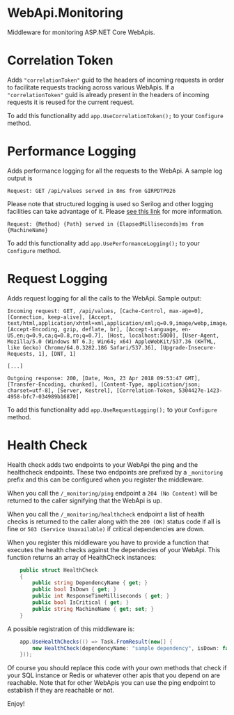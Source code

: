 # WebApi.Monitoring

Middleware for monitoring ASP.NET Core WebApis.

# Correlation Token

Adds ```"correlationToken"``` guid  to the headers of incoming requests in order to facilitate requests tracking across various WebApis. If a ```"correlationToken"``` guid is already present in the headers of incoming requests it is reused for the current request.

To add this functionality add ```app.UseCorrelationToken();``` to your ```Configure``` method.

# Performance Logging

Adds performance logging for all the requests to the WebApi. A sample log output is 

```
Request: GET /api/values served in 8ms from GIRPDTP026
```
Please note that structured logging is used so Serilog and other logging facilities can take advantage of it. Please [see this link](https://docs.microsoft.com/en-us/aspnet/core/fundamentals/logging/?view=aspnetcore-2.1&tabs=aspnetcore2x#log-message-template) for more information.

```
Request: {Method} {Path} served in {ElapsedMilliseconds}ms from {MachineName}
```

To add this functionality add ```app.UsePerformanceLogging();``` to your ```Configure``` method.

# Request Logging

Adds request logging for all the calls to the WebApi. Sample output:

```
Incoming request: GET, /api/values, [Cache-Control, max-age=0], [Connection, keep-alive], [Accept, text/html,application/xhtml+xml,application/xml;q=0.9,image/webp,image/apng,*/*;q=0.8], [Accept-Encoding, gzip, deflate, br], [Accept-Language, en-US,en;q=0.9,ca;q=0.8,ro;q=0.7], [Host, localhost:5000], [User-Agent, Mozilla/5.0 (Windows NT 6.3; Win64; x64) AppleWebKit/537.36 (KHTML, like Gecko) Chrome/64.0.3282.186 Safari/537.36], [Upgrade-Insecure-Requests, 1], [DNT, 1]

[...]

Outgoing response: 200, [Date, Mon, 23 Apr 2018 09:53:47 GMT], [Transfer-Encoding, chunked], [Content-Type, application/json; charset=utf-8], [Server, Kestrel], [Correlation-Token, 5304427e-1423-4958-bfc7-034989b16870]

```
To add this functionality add ```app.UseRequestLogging();``` to your ```Configure``` method.

# Health Check

Health check adds two endpoints to your WebApi the ping and the healthcheck endpoints. These two endpoints are prefixed by a ```_monitoring``` prefix and this can be configured when you register the middleware. 

When you call the ```/_monitoring/ping``` endpoint a ```204 (No Content)``` will be returned to the caller signifying that the WebApi is up. 

When you call the ```/_monitoring/healthcheck``` endpoint a list of health checks is returned to the caller along with the ```200 (OK)``` status code if all is fine or ```503 (Service Unavailable)``` if critical dependencies are down. 

When you register this middleware you have to provide a function that executes the health checks against the dependecies of your WebApi. This function returns an array of HealthCheck instances:

```csharp
    public struct HealthCheck
    {
        public string DependencyName { get; }
        public bool IsDown { get; }
        public int ResponseTimeMilliseconds { get; }
        public bool IsCritical { get; }
        public string MachineName { get; set; }
    }
```
A possible registration of this middleware is:

```csharp
    app.UseHealthChecks(() => Task.FromResult(new[] {
        new HealthCheck(dependencyName: "sample dependency", isDown: false, responseTimeMilliseconds: 100)
    }));
```

Of course you should replace this code with your own methods that check if your SQL instance or Redis or whatever other apis that you depend on are reachable. Note that for other WebApis you can use the ping endpoint to establish if they are reachable or not. 

Enjoy!
